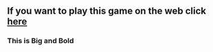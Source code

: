 ## If you want to play this game on the web click [here](https://keutlwilecodestuff.github.io/Guess-a-number/)

### **This is Big and Bold**
